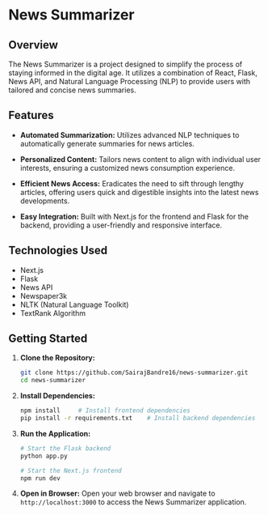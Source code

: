 # News Summarizer

## Overview

The News Summarizer is a project designed to simplify the process of staying informed in the digital age. It utilizes a combination of React, Flask, News API, and Natural Language Processing (NLP) to provide users with tailored and concise news summaries.

## Features

- **Automated Summarization:** Utilizes advanced NLP techniques to automatically generate summaries for news articles.
  
- **Personalized Content:** Tailors news content to align with individual user interests, ensuring a customized news consumption experience.
  
- **Efficient News Access:** Eradicates the need to sift through lengthy articles, offering users quick and digestible insights into the latest news developments.
  
- **Easy Integration:** Built with Next.js for the frontend and Flask for the backend, providing a user-friendly and responsive interface.

## Technologies Used

- Next.js
- Flask
- News API
- Newspaper3k
- NLTK (Natural Language Toolkit)
- TextRank Algorithm

## Getting Started

1. **Clone the Repository:**
   ```bash
   git clone https://github.com/SairajBandre16/news-summarizer.git
   cd news-summarizer
   ```

2. **Install Dependencies:**
   ```bash
   npm install     # Install frontend dependencies
   pip install -r requirements.txt    # Install backend dependencies
   ```

3. **Run the Application:**
   ```bash
   # Start the Flask backend
   python app.py
   
   # Start the Next.js frontend
   npm run dev
   ```

4. **Open in Browser:**
   Open your web browser and navigate to `http://localhost:3000` to access the News Summarizer application.

